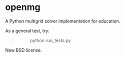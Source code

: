 openmg
======

A Python multigrid solver implementation for education.

As a general test, try:
>> python run_tests.py

New BSD license.

